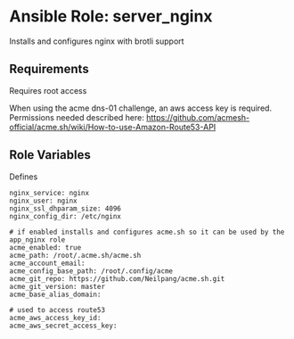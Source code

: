 Ansible Role: server_nginx
=========

Installs and configures nginx with brotli support

Requirements
------------

Requires root access

When using the acme dns-01 challenge, an aws access key is required.
Permissions needed described here: https://github.com/acmesh-official/acme.sh/wiki/How-to-use-Amazon-Route53-API

Role Variables
--------------

Defines

```
nginx_service: nginx
nginx_user: nginx
nginx_ssl_dhparam_size: 4096
nginx_config_dir: /etc/nginx

# if enabled installs and configures acme.sh so it can be used by the app_nginx role
acme_enabled: true
acme_path: /root/.acme.sh/acme.sh
acme_account_email:
acme_config_base_path: /root/.config/acme
acme_git_repo: https://github.com/Neilpang/acme.sh.git
acme_git_version: master
acme_base_alias_domain:

# used to access route53
acme_aws_access_key_id:
acme_aws_secret_access_key:

```

